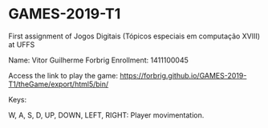 # GAMES-2019-T1
First assignment of Jogos Digitais (Tópicos especiais em computação XVIII) at UFFS

Name: Vitor Guilherme Forbrig
Enrollment: 1411100045

Access the link to play the game: https://forbrig.github.io/GAMES-2019-T1/theGame/export/html5/bin/

Keys:

W, A, S, D, UP, DOWN, LEFT, RIGHT: Player movimentation.
